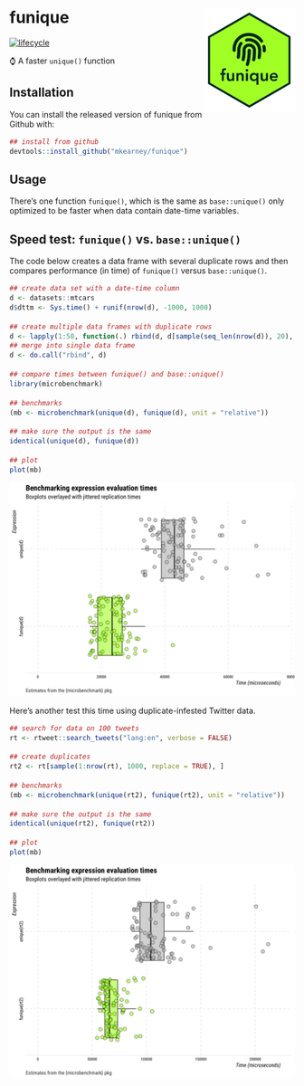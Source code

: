 
<!-- README.md is generated from README.Rmd. Please edit that file -->

# funique <img src="man/figures/logo.png" width="160px" align="right" />

[![lifecycle](https://img.shields.io/badge/lifecycle-experimental-orange.svg)](https://www.tidyverse.org/lifecycle/#experimental)

⌚️ A faster `unique()` function

## Installation

You can install the released version of funique from Github with:

``` r
## install from github
devtools::install_github("mkearney/funique")
```

## Usage

There’s one function `funique()`, which is the same as `base::unique()`
only optimized to be faster when data contain date-time variables.

## Speed test: `funique()` vs. `base::unique()`

The code below creates a data frame with several duplicate rows and then
compares performance (in time) of `funique()` versus `base::unique()`.

``` r
## create data set with a date-time column
d <- datasets::mtcars
d$dttm <- Sys.time() + runif(nrow(d), -1000, 1000)

## create multiple data frames with duplicate rows
d <- lapply(1:50, function(.) rbind(d, d[sample(seq_len(nrow(d)), 20), ]))
## merge into single data frame
d <- do.call("rbind", d)

## compare times between funique() and base::unique()
library(microbenchmark)

## benchmarks
(mb <- microbenchmark(unique(d), funique(d), unit = "relative"))

## make sure the output is the same
identical(unique(d), funique(d))

## plot
plot(mb)
```

<p align="center">

<img src="man/figures/r1.png">

Here’s another test this time using duplicate-infested Twitter data.

``` r
## search for data on 100 tweets
rt <- rtweet::search_tweets("lang:en", verbose = FALSE)

## create duplicates
rt2 <- rt[sample(1:nrow(rt), 1000, replace = TRUE), ]

## benchmarks
(mb <- microbenchmark(unique(rt2), funique(rt2), unit = "relative"))

## make sure the output is the same
identical(unique(rt2), funique(rt2))

## plot
plot(mb)
```

<p align="center">

<img src="man/figures/r2.png">
